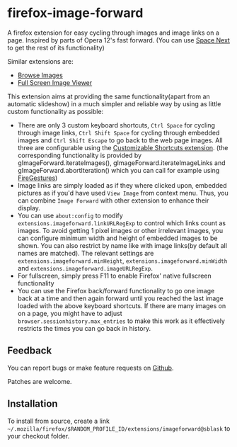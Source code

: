 firefox-image-forward
=====================

A firefox extension for easy cycling through images and image links on a page.
Inspired by parts of Opera 12's fast forward.
(You can use
[Space Next](https://addons.mozilla.org/en-US/firefox/addon/space-next/)
to get the rest of its functionality)

Similar extensions are:

 - [Browse Images](https://addons.mozilla.org/en-US/firefox/addon/browse-images/)
 - [Full Screen Image Viewer](https://addons.mozilla.org/en-US/firefox/addon/full-screen-image-viewer/)

This extension aims at providing the same functionality(apart from an
automatic slideshow) in a much simpler and reliable way by using as little
custom functionality as possible:

 - There are only 3 custom keyboard shortcuts, `Ctrl Space` for cycling
   through image links, `Ctrl Shift Space` for cycling through embedded
   images and `Ctrl Shift Escape` to go back to the web page images. All three
   are configurable using the
   [Customizable Shortcuts extension](https://addons.mozilla.org/en-US/firefox/addon/customizable-shortcuts/).
   (the corresponding functionality is provided by
   gImageForward.iterateImages(),
   gImageForward.iterateImageLinks and
   gImageForward.abortIteration()
   which you can call for example using
   [FireGestures](https://addons.mozilla.org/en-US/firefox/addon/firegestures/))
 - Image links are simply loaded as if they where clicked upon, embedded
   pictures as if you'd have used `View Image` from context menu. Thus,
   you can combine `Image Forward` with other extension to enhance their
   display.
 - You can use `about:config` to modify
   `extensions.imageforward.linkURLRegExp` to control which links count as
   images. To avoid getting 1 pixel images or other irrelevant images, you can
   configure minimum width and height of embedded images to be shown. You can
   also restrict by name like with image links(by default all names are
   matched). The relevant settings are
   `extensions.imageforward.minHeight`,
   `extensions.imageforward.minWidth` and
   `extensions.imageforward.imageURLRegExp`.
 - For fullscreen, simply press F11 to enable Firefox' native fullscreen
   functionality
 - You can use the Firefox back/forward functionality to go one image back at
   a time and then again forward until you reached the last image loaded with
   the above keyboard shortcuts. If there are many images on on a page, you
   might have to adjust `browser.sessionhistory.max_entries` to make this
   work as it effectively restricts the times you can go back in history.

Feedback
--------

You can report bugs or make feature requests on
[Github](https://github.com/sblask/firefox-image-forward).

Patches are welcome.

Installation
------------

To install from source, create a link
`~/.mozilla/firefox/$RANDOM_PROFILE_ID/extensions/imageforward@sblask`
to your checkout folder.


